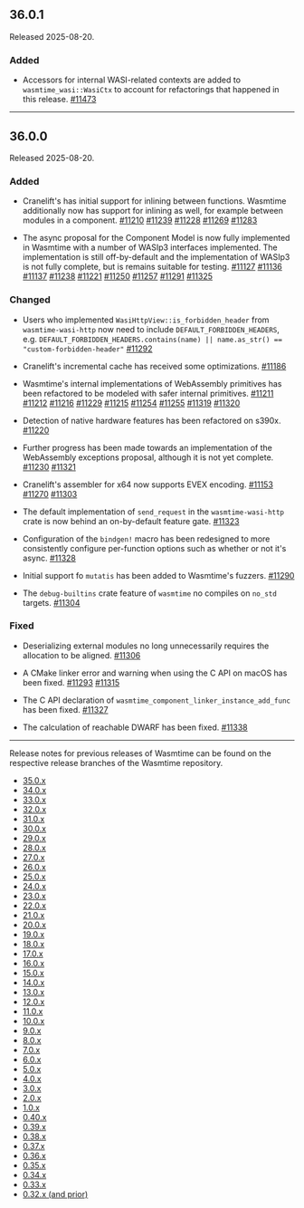 ## 36.0.1

Released 2025-08-20.

### Added

* Accessors for internal WASI-related contexts are added to
  `wasmtime_wasi::WasiCtx` to account for refactorings that happened in this
  release.
  [#11473](https://github.com/bytecodealliance/wasmtime/pull/11473)

--------------------------------------------------------------------------------

## 36.0.0

Released 2025-08-20.

### Added

* Cranelift's has initial support for inlining between functions. Wasmtime
  additionally now has support for inlining as well, for example between modules
  in a component.
  [#11210](https://github.com/bytecodealliance/wasmtime/pull/11210)
  [#11239](https://github.com/bytecodealliance/wasmtime/pull/11239)
  [#11228](https://github.com/bytecodealliance/wasmtime/pull/11228)
  [#11269](https://github.com/bytecodealliance/wasmtime/pull/11269)
  [#11283](https://github.com/bytecodealliance/wasmtime/pull/11283)

* The async proposal for the Component Model is now fully implemented in
  Wasmtime with a number of WASIp3 interfaces implemented. The implementation
  is still off-by-default and the implementation of WASIp3 is not fully
  complete, but is remains suitable for testing.
  [#11127](https://github.com/bytecodealliance/wasmtime/pull/11127)
  [#11136](https://github.com/bytecodealliance/wasmtime/pull/11136)
  [#11137](https://github.com/bytecodealliance/wasmtime/pull/11137)
  [#11238](https://github.com/bytecodealliance/wasmtime/pull/11238)
  [#11221](https://github.com/bytecodealliance/wasmtime/pull/11221)
  [#11250](https://github.com/bytecodealliance/wasmtime/pull/11250)
  [#11257](https://github.com/bytecodealliance/wasmtime/pull/11257)
  [#11291](https://github.com/bytecodealliance/wasmtime/pull/11291)
  [#11325](https://github.com/bytecodealliance/wasmtime/pull/11325)

### Changed

* Users who implemented `WasiHttpView::is_forbidden_header` from
  `wasmtime-wasi-http` now need to include `DEFAULT_FORBIDDEN_HEADERS`, e.g.
  `DEFAULT_FORBIDDEN_HEADERS.contains(name) || name.as_str() ==
  "custom-forbidden-header"`
  [#11292](https://github.com/bytecodealliance/wasmtime/pull/11292)

* Cranelift's incremental cache has received some optimizations.
  [#11186](https://github.com/bytecodealliance/wasmtime/pull/11186)

* Wasmtime's internal implementations of WebAssembly primitives has been
  refactored to be modeled with safer internal primitives.
  [#11211](https://github.com/bytecodealliance/wasmtime/pull/11211)
  [#11212](https://github.com/bytecodealliance/wasmtime/pull/11212)
  [#11216](https://github.com/bytecodealliance/wasmtime/pull/11216)
  [#11229](https://github.com/bytecodealliance/wasmtime/pull/11229)
  [#11215](https://github.com/bytecodealliance/wasmtime/pull/11215)
  [#11254](https://github.com/bytecodealliance/wasmtime/pull/11254)
  [#11255](https://github.com/bytecodealliance/wasmtime/pull/11255)
  [#11319](https://github.com/bytecodealliance/wasmtime/pull/11319)
  [#11320](https://github.com/bytecodealliance/wasmtime/pull/11320)

* Detection of native hardware features has been refactored on s390x.
  [#11220](https://github.com/bytecodealliance/wasmtime/pull/11220)

* Further progress has been made towards an implementation of the WebAssembly
  exceptions proposal, although it is not yet complete.
  [#11230](https://github.com/bytecodealliance/wasmtime/pull/11230)
  [#11321](https://github.com/bytecodealliance/wasmtime/pull/11321)

* Cranelift's assembler for x64 now supports EVEX encoding.
  [#11153](https://github.com/bytecodealliance/wasmtime/pull/11153)
  [#11270](https://github.com/bytecodealliance/wasmtime/pull/11270)
  [#11303](https://github.com/bytecodealliance/wasmtime/pull/11303)

* The default implementation of `send_request` in the `wasmtime-wasi-http` crate
  is now behind an on-by-default feature gate.
  [#11323](https://github.com/bytecodealliance/wasmtime/pull/11323)

* Configuration of the `bindgen!` macro has been redesigned to more consistently
  configure per-function options such as whether or not it's async.
  [#11328](https://github.com/bytecodealliance/wasmtime/pull/11328)

* Initial support fo `mutatis` has been added to Wasmtime's fuzzers.
  [#11290](https://github.com/bytecodealliance/wasmtime/pull/11290)

* The `debug-builtins` crate feature of `wasmtime` no compiles on `no_std`
  targets.
  [#11304](https://github.com/bytecodealliance/wasmtime/pull/11304)

### Fixed

* Deserializing external modules no long unnecessarily requires the allocation
  to be aligned.
  [#11306](https://github.com/bytecodealliance/wasmtime/pull/11306)

* A CMake linker error and warning when using the C API on macOS has been fixed.
  [#11293](https://github.com/bytecodealliance/wasmtime/pull/11293)
  [#11315](https://github.com/bytecodealliance/wasmtime/pull/11315)

* The C API declaration of `wasmtime_component_linker_instance_add_func` has
  been fixed.
  [#11327](https://github.com/bytecodealliance/wasmtime/pull/11327)

* The calculation of reachable DWARF has been fixed.
  [#11338](https://github.com/bytecodealliance/wasmtime/pull/11338)

--------------------------------------------------------------------------------

Release notes for previous releases of Wasmtime can be found on the respective
release branches of the Wasmtime repository.

<!-- ARCHIVE_START -->
* [35.0.x](https://github.com/bytecodealliance/wasmtime/blob/release-35.0.0/RELEASES.md)
* [34.0.x](https://github.com/bytecodealliance/wasmtime/blob/release-34.0.0/RELEASES.md)
* [33.0.x](https://github.com/bytecodealliance/wasmtime/blob/release-33.0.0/RELEASES.md)
* [32.0.x](https://github.com/bytecodealliance/wasmtime/blob/release-32.0.0/RELEASES.md)
* [31.0.x](https://github.com/bytecodealliance/wasmtime/blob/release-31.0.0/RELEASES.md)
* [30.0.x](https://github.com/bytecodealliance/wasmtime/blob/release-30.0.0/RELEASES.md)
* [29.0.x](https://github.com/bytecodealliance/wasmtime/blob/release-29.0.0/RELEASES.md)
* [28.0.x](https://github.com/bytecodealliance/wasmtime/blob/release-28.0.0/RELEASES.md)
* [27.0.x](https://github.com/bytecodealliance/wasmtime/blob/release-27.0.0/RELEASES.md)
* [26.0.x](https://github.com/bytecodealliance/wasmtime/blob/release-26.0.0/RELEASES.md)
* [25.0.x](https://github.com/bytecodealliance/wasmtime/blob/release-25.0.0/RELEASES.md)
* [24.0.x](https://github.com/bytecodealliance/wasmtime/blob/release-24.0.0/RELEASES.md)
* [23.0.x](https://github.com/bytecodealliance/wasmtime/blob/release-23.0.0/RELEASES.md)
* [22.0.x](https://github.com/bytecodealliance/wasmtime/blob/release-22.0.0/RELEASES.md)
* [21.0.x](https://github.com/bytecodealliance/wasmtime/blob/release-21.0.0/RELEASES.md)
* [20.0.x](https://github.com/bytecodealliance/wasmtime/blob/release-20.0.0/RELEASES.md)
* [19.0.x](https://github.com/bytecodealliance/wasmtime/blob/release-19.0.0/RELEASES.md)
* [18.0.x](https://github.com/bytecodealliance/wasmtime/blob/release-18.0.0/RELEASES.md)
* [17.0.x](https://github.com/bytecodealliance/wasmtime/blob/release-17.0.0/RELEASES.md)
* [16.0.x](https://github.com/bytecodealliance/wasmtime/blob/release-16.0.0/RELEASES.md)
* [15.0.x](https://github.com/bytecodealliance/wasmtime/blob/release-15.0.0/RELEASES.md)
* [14.0.x](https://github.com/bytecodealliance/wasmtime/blob/release-14.0.0/RELEASES.md)
* [13.0.x](https://github.com/bytecodealliance/wasmtime/blob/release-13.0.0/RELEASES.md)
* [12.0.x](https://github.com/bytecodealliance/wasmtime/blob/release-12.0.0/RELEASES.md)
* [11.0.x](https://github.com/bytecodealliance/wasmtime/blob/release-11.0.0/RELEASES.md)
* [10.0.x](https://github.com/bytecodealliance/wasmtime/blob/release-10.0.0/RELEASES.md)
* [9.0.x](https://github.com/bytecodealliance/wasmtime/blob/release-9.0.0/RELEASES.md)
* [8.0.x](https://github.com/bytecodealliance/wasmtime/blob/release-8.0.0/RELEASES.md)
* [7.0.x](https://github.com/bytecodealliance/wasmtime/blob/release-7.0.0/RELEASES.md)
* [6.0.x](https://github.com/bytecodealliance/wasmtime/blob/release-6.0.0/RELEASES.md)
* [5.0.x](https://github.com/bytecodealliance/wasmtime/blob/release-5.0.0/RELEASES.md)
* [4.0.x](https://github.com/bytecodealliance/wasmtime/blob/release-4.0.0/RELEASES.md)
* [3.0.x](https://github.com/bytecodealliance/wasmtime/blob/release-3.0.0/RELEASES.md)
* [2.0.x](https://github.com/bytecodealliance/wasmtime/blob/release-2.0.0/RELEASES.md)
* [1.0.x](https://github.com/bytecodealliance/wasmtime/blob/release-1.0.0/RELEASES.md)
* [0.40.x](https://github.com/bytecodealliance/wasmtime/blob/release-0.40.0/RELEASES.md)
* [0.39.x](https://github.com/bytecodealliance/wasmtime/blob/release-0.39.0/RELEASES.md)
* [0.38.x](https://github.com/bytecodealliance/wasmtime/blob/release-0.38.0/RELEASES.md)
* [0.37.x](https://github.com/bytecodealliance/wasmtime/blob/release-0.37.0/RELEASES.md)
* [0.36.x](https://github.com/bytecodealliance/wasmtime/blob/release-0.36.0/RELEASES.md)
* [0.35.x](https://github.com/bytecodealliance/wasmtime/blob/release-0.35.0/RELEASES.md)
* [0.34.x](https://github.com/bytecodealliance/wasmtime/blob/release-0.34.0/RELEASES.md)
* [0.33.x](https://github.com/bytecodealliance/wasmtime/blob/release-0.33.0/RELEASES.md)
* [0.32.x (and prior)](https://github.com/bytecodealliance/wasmtime/blob/release-0.32.0/RELEASES.md)
